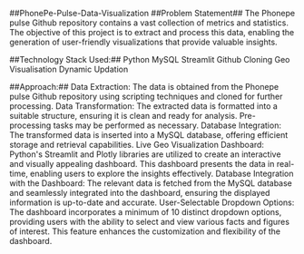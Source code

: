 ##PhonePe-Pulse-Data-Visualization
##Problem Statement##
The Phonepe pulse Github repository contains a vast collection of metrics and statistics. The objective of this project is to extract and process this data, enabling the generation of user-friendly visualizations that provide valuable insights.

##Technology Stack Used:##
Python
MySQL
Streamlit
Github Cloning
Geo Visualisation
Dynamic Updation

##Approach:##
Data Extraction: The data is obtained from the Phonepe pulse Github repository using scripting techniques and cloned for further processing.
Data Transformation: The extracted data is formatted into a suitable structure, ensuring it is clean and ready for analysis. Pre-processing tasks may be performed as necessary.
Database Integration: The transformed data is inserted into a MySQL database, offering efficient storage and retrieval capabilities.
Live Geo Visualization Dashboard: Python's Streamlit and Plotly libraries are utilized to create an interactive and visually appealing dashboard. This dashboard presents the data in real-time, enabling users to explore the insights effectively.
Database Integration with the Dashboard: The relevant data is fetched from the MySQL database and seamlessly integrated into the dashboard, ensuring the displayed information is up-to-date and accurate.
User-Selectable Dropdown Options: The dashboard incorporates a minimum of 10 distinct dropdown options, providing users with the ability to select and view various facts and figures of interest. This feature enhances the customization and flexibility of the dashboard.
